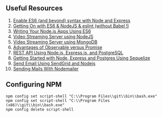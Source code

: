 ## Useful Resources

1. [Enable ES6 (and beyond) syntax with Node and Express](https://www.freecodecamp.org/news/how-to-enable-es6-and-beyond-syntax-with-node-and-express-68d3e11fe1ab/)
2. [Getting On with ES6 & NodeJS & eslint (without Babel !)](https://dev.to/tusharpandey13/getting-on-with-es6-nodejs-eslint-without-babel-4ip7)
3. [Writing Your Node.js Apps Using ES6](https://www.codementor.io/@iykyvic/writing-your-nodejs-apps-using-es6-6dh0edw2o)
4. [Video Streaming Server using NodeJS](https://dev.to/abdisalan_js/how-to-code-a-video-streaming-server-using-nodejs-2o0)
5. [Video Streaming Server using MongoDB](https://dev.to/abdisalan_js/how-to-stream-video-from-mongodb-using-nodejs-4ibi)
6. [Advantages of Observable versus Promise](https://medium.com/@manuelalejandropm/advantages-of-observable-versus-promise-cbc0095995aa)
7. [REST API Using Node.js, Express.js, and PostgreSQL](https://blog.logrocket.com/nodejs-expressjs-postgresql-crud-rest-api-example/)
8. [Getting Started with Node, Express and Postgres Using Sequelize](https://scotch.io/tutorials/getting-started-with-node-express-and-postgres-using-sequelize)
9. [Send Email Using SendGrid and Nodejs](https://www.nodejsera.com/send-email-using-sendgrid-nodejs.html)
10. [Sending Mails With Nodemailer](https://blog.mailtrap.io/sending-emails-with-nodemailer/)

## Configuring NPM

```shell
npm config set script-shell "C:\\Program Files\\git\\bin\\bash.exe"
npm config set script-shell "C:\\Program Files (x86)\\git\\bin\\bash.exe"
npm config delete script-shell
```
